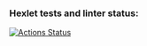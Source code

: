 ### Hexlet tests and linter status:
[![Actions Status](https://github.com/inferal73/python-project-lvl1/workflows/hexlet-check/badge.svg)](https://github.com/inferal73/python-project-lvl1/actions)